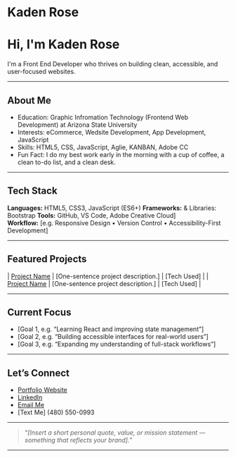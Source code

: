<h1>Kaden Rose</h1>

# Hi, I'm Kaden Rose

I'm a Front End Developer who thrives on building clean, accessible, and user-focused websites.  

---

## About Me
-  Education: Graphic Infromation Technology (Frontend Web Development) at Arizona State University
-  Interests: eCommerce, Wedsite Development, App Development, JavaScript
-  Skills: HTML5, CSS, JavaScript, Aglie, KANBAN, Adobe CC
-  Fun Fact: I do my best work early in the morning with a cup of coffee, a clean to-do list, and a clean desk.

---

## Tech Stack

**Languages:** HTML5, CSS3, JavaScript (ES6+)
**Frameworks:** & Libraries: Bootstrap 
**Tools:** GitHub, VS Code, Adobe Creative Cloud]  
**Workflow:** [e.g. Responsive Design • Version Control • Accessibility-First Development]

---

## Featured Projects

| [Project Name](https://github.com/[yourusername]/[repo-name]) | [One-sentence project description.] | [Tech Used] |
| [Project Name](https://github.com/[yourusername]/[repo-name]) | [One-sentence project description.] | [Tech Used] |
<!--| [Project Name](https://github.com/[yourusername]/[repo-name]) | [One-sentence project description.] | [Tech Used] | -->


---

## Current Focus
- [Goal 1, e.g. “Learning React and improving state management”]  
- [Goal 2, e.g. “Building accessible interfaces for real-world users”]  
- [Goal 3, e.g. “Expanding my understanding of full-stack workflows”]

---

## Let’s Connect
-  [Portfolio Website](https://[your-portfolio-link].com)  
-  [LinkedIn](https://linkedin.com/in/[your-linkedin])  
-  [Email Me](mailto:[your.email@example.com])
-  [Text Me] (480) 550-0993

---

> “_[Insert a short personal quote, value, or mission statement — something that reflects your brand]._”

---
